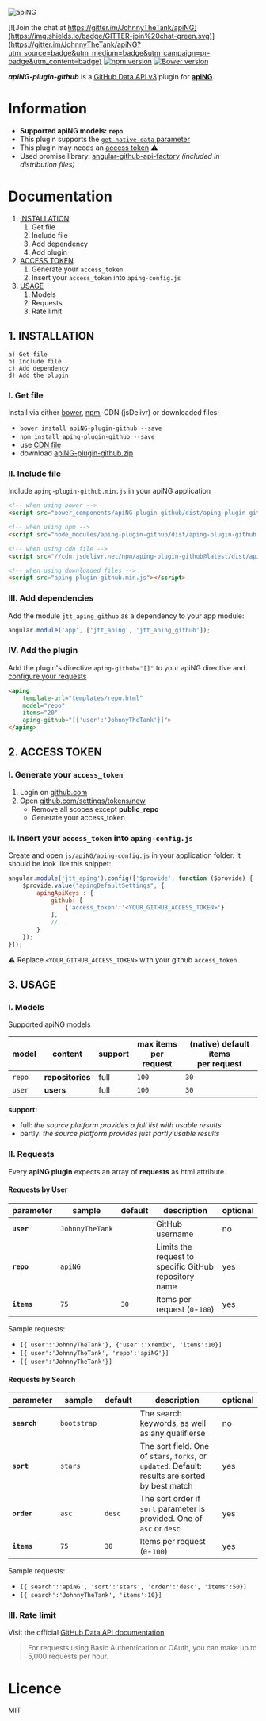 [logo]: https://camo.githubusercontent.com/4bf6757723e08f87dec92ac931514d1e234b7ed3/687474703a2f2f6a6f686e6e7974686574616e6b2e6769746875622e696f2f6170694e472f6c6f676f2f3332302f6170696e672d6c6f676f2e706e67 "apiNG Plugin"
![apiNG][logo]

[![Join the chat at https://gitter.im/JohnnyTheTank/apiNG](https://img.shields.io/badge/GITTER-join%20chat-green.svg)](https://gitter.im/JohnnyTheTank/apiNG?utm_source=badge&utm_medium=badge&utm_campaign=pr-badge&utm_content=badge)
[![npm version](https://badge.fury.io/js/aping-plugin-github.svg)](https://badge.fury.io/js/aping-plugin-github)
[![Bower version](https://badge.fury.io/bo/apiNG-plugin-github.svg)](https://badge.fury.io/bo/apiNG-plugin-github)

**_apiNG-plugin-github_** is a [GitHub Data API v3](https://developer.github.com/v3/) plugin for [**apiNG**](https://github.com/JohnnyTheTank/apiNG).

# Information
* **Supported apiNG models: `repo`**
* This plugin supports the [`get-native-data` parameter](https://aping.readme.io/docs/advanced#parameters)
* This plugin may needs an [access token](#2-access-token) :warning:
* Used promise library: [angular-github-api-factory](https://github.com/JohnnyTheTank/angular-github-api-factory) _(included in distribution files)_

# Documentation

1. [INSTALLATION](#1-installation)
    1. Get file
    2. Include file
    3. Add dependency
    4. Add plugin
2. [ACCESS TOKEN](#2-access-token)
    1. Generate your `access_token`
    2. Insert your `access_token` into `aping-config.js`
3. [USAGE](#3-usage)
    1. Models
    2. Requests
    3. Rate limit

## 1. INSTALLATION
    a) Get file
    b) Include file
    c) Add dependency
    d) Add the plugin

### I. Get file
Install via either [bower](http://bower.io/), [npm](https://www.npmjs.com/), CDN (jsDelivr) or downloaded files:

* `bower install apiNG-plugin-github --save`
* `npm install aping-plugin-github --save`
* use [CDN file](https://www.jsdelivr.com/projects/aping.plugin-github)
* download [apiNG-plugin-github.zip](https://github.com/JohnnyTheTank/apiNG-plugin-github/zipball/master)

### II. Include file
Include `aping-plugin-github.min.js` in your apiNG application

```html
<!-- when using bower -->
<script src="bower_components/apiNG-plugin-github/dist/aping-plugin-github.min.js"></script>

<!-- when using npm -->
<script src="node_modules/aping-plugin-github/dist/aping-plugin-github.min.js"></script>

<!-- when using cdn file -->
<script src="//cdn.jsdelivr.net/npm/aping-plugin-github@latest/dist/aping-plugin-github.min.js"></script>

<!-- when using downloaded files -->
<script src="aping-plugin-github.min.js"></script>
```

### III. Add dependencies
Add the module `jtt_aping_github` as a dependency to your app module:
```js
angular.module('app', ['jtt_aping', 'jtt_aping_github']);
```

### IV. Add the plugin
Add the plugin's directive `aping-github="[]"` to your apiNG directive and [configure your requests](#ii-requests)
```html
<aping
    template-url="templates/repo.html"
    model="repo"
    items="20"
    aping-github="[{'user':'JohnnyTheTank'}]">
</aping>
```

## 2. ACCESS TOKEN

### I. Generate your `access_token`
1. Login on [github.com](https://github.com)
2. Open [github.com/settings/tokens/new](https://github.com/settings/tokens/new)
    * Remove all scopes except **public_repo**
    * Generate your access_token

### II. Insert your `access_token` into `aping-config.js`
Create and open `js/apiNG/aping-config.js` in your application folder. It should be look like this snippet:
```js
angular.module('jtt_aping').config(['$provide', function ($provide) {
    $provide.value("apingDefaultSettings", {
        apingApiKeys : {
            github: [
                {'access_token':'<YOUR_GITHUB_ACCESS_TOKEN>'}
            ],
            //...
        }
    });
}]);
```

:warning: Replace `<YOUR_GITHUB_ACCESS_TOKEN>` with your github `access_token`

## 3. USAGE

### I. Models
Supported apiNG models

|  model   | content | support | max items<br>per request | (native) default items<br>per request |
|----------|---------|---------|--------|---------|
| `repo` | **repositories** | full    | `100`   | `30`   |
| `user` | **users** | full    | `100`   | `30`   |

**support:**
* full: _the source platform provides a full list with usable results_ <br>
* partly: _the source platform provides just partly usable results_


### II. Requests
Every **apiNG plugin** expects an array of **requests** as html attribute.


#### Requests by User
|  parameter  | sample | default | description | optional |
|----------|---------|---------|---------|---------|
| **`user`** | `JohnnyTheTank` |  | GitHub username | no |
| **`repo`** | `apiNG` |  | Limits the request to specific GitHub repository name | yes |
| **`items`**  | `75` | `30` | Items per request (`0`-`100`) |  yes  |

Sample requests:
* `[{'user':'JohnnyTheTank'}, {'user':'xremix', 'items':10}]`
* `[{'user':'JohnnyTheTank', 'repo':'apiNG'}]`
* `[{'user':'JohnnyTheTank'}]`

#### Requests by Search
|  parameter  | sample | default | description | optional |
|----------|---------|---------|---------|---------|
| **`search`** | `bootstrap` |  | The search keywords, as well as any qualifierse | no |
| **`sort`** | `stars` |  | The sort field. One of `stars`, `forks`, or `updated`. Default: results are sorted by best match | yes |
| **`order`** | `asc` | `desc` | The sort order if `sort` parameter is provided. One of `asc` or `desc` | yes |
| **`items`**  | `75` | `30` | Items per request (`0`-`100`) |  yes  |

Sample requests:
* `[{'search':'apiNG', 'sort':'stars', 'order':'desc', 'items':50}]`
* `[{'search':'JohnnyTheTank', 'items':10}]`

### III. Rate limit
Visit the official [GitHub Data API documentation](https://developer.github.com/v3/#rate-limiting)
> For requests using Basic Authentication or OAuth, you can make up to 5,000 requests per hour.

# Licence
MIT

